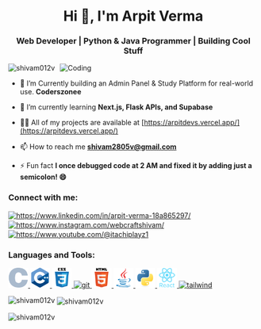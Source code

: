 

<h1 align="center">Hi 👋, I'm Arpit Verma</h1>
<h3 align="center">Web Developer | Python & Java Programmer | Building Cool Stuff</h3>
<img align="right" alt="Coding" width="400" src="https://media.tenor.com/rePDfDWO3XoAAAAd/hacking.gif">

<p align="left"> <img src="https://komarev.com/ghpvc/?username=shivam012v&label=Profile%20views&color=0e75b6&style=flat" alt="shivam012v" /> </p>



- 🔭 I’m  Currently building an Admin Panel & Study Platform for real-world use. **Coderszonee**

- 🌱 I’m currently learning **Next.js, Flask APIs, and Supabase**

- 👨‍💻 All of my projects are available at [https://arpitdevs.vercel.app/](https://arpitdevs.vercel.app/)

- 📫 How to reach me **shivam2805v@gmail.com**

- ⚡ Fun fact **I once debugged code at 2 AM and fixed it by adding just a semicolon! 😄**

<h3 align="left">Connect with me:</h3>
<p align="left">
<a href="https://www.linkedin.com/in/arpit-verma-18a865297/" target="blank"><img align="center" src="https://raw.githubusercontent.com/rahuldkjain/github-profile-readme-generator/master/src/images/icons/Social/linked-in-alt.svg" alt="https://www.linkedin.com/in/arpit-verma-18a865297/" height="30" width="40" /></a>
<a href="https://www.instagram.com/webcraftshivam/" target="blank"><img align="center" src="https://raw.githubusercontent.com/rahuldkjain/github-profile-readme-generator/master/src/images/icons/Social/instagram.svg" alt="https://www.instagram.com/webcraftshivam/" height="30" width="40" /></a>
<a href="https://www.youtube.com/@itachiplayz1" target="blank"><img align="center" src="https://raw.githubusercontent.com/rahuldkjain/github-profile-readme-generator/master/src/images/icons/Social/youtube.svg" alt="https://www.youtube.com/@itachiplayz1" height="30" width="40" /></a>
</p>

<h3 align="left">Languages and Tools:</h3>
<p align="left"> <a href="https://www.cprogramming.com/" target="_blank" rel="noreferrer"> <img src="https://raw.githubusercontent.com/devicons/devicon/master/icons/c/c-original.svg" alt="c" width="40" height="40"/> </a> <a href="https://www.w3schools.com/cpp/" target="_blank" rel="noreferrer"> <img src="https://raw.githubusercontent.com/devicons/devicon/master/icons/cplusplus/cplusplus-original.svg" alt="cplusplus" width="40" height="40"/> </a> <a href="https://www.w3schools.com/css/" target="_blank" rel="noreferrer"> <img src="https://raw.githubusercontent.com/devicons/devicon/master/icons/css3/css3-original-wordmark.svg" alt="css3" width="40" height="40"/> </a> <a href="https://git-scm.com/" target="_blank" rel="noreferrer"> <img src="https://www.vectorlogo.zone/logos/git-scm/git-scm-icon.svg" alt="git" width="40" height="40"/> </a> <a href="https://www.w3.org/html/" target="_blank" rel="noreferrer"> <img src="https://raw.githubusercontent.com/devicons/devicon/master/icons/html5/html5-original-wordmark.svg" alt="html5" width="40" height="40"/> </a> <a href="https://www.java.com" target="_blank" rel="noreferrer"> <img src="https://raw.githubusercontent.com/devicons/devicon/master/icons/java/java-original.svg" alt="java" width="40" height="40"/> </a> <a href="https://www.python.org" target="_blank" rel="noreferrer"> <img src="https://raw.githubusercontent.com/devicons/devicon/master/icons/python/python-original.svg" alt="python" width="40" height="40"/> </a> <a href="https://reactjs.org/" target="_blank" rel="noreferrer"> <img src="https://raw.githubusercontent.com/devicons/devicon/master/icons/react/react-original-wordmark.svg" alt="react" width="40" height="40"/> </a> <a href="https://tailwindcss.com/" target="_blank" rel="noreferrer"> <img src="https://www.vectorlogo.zone/logos/tailwindcss/tailwindcss-icon.svg" alt="tailwind" width="40" height="40"/> </a> </p>

<p><img align="left" src="https://github-readme-stats.vercel.app/api/top-langs?username=shivam012v&show_icons=true&locale=en&layout=compact" alt="shivam012v" /></p>

<p>&nbsp;<img align="center" src="https://github-readme-stats.vercel.app/api?username=shivam012v&show_icons=true&locale=en" alt="shivam012v" /></p>

<p><img align="center" src="https://github-readme-streak-stats.herokuapp.com/?user=shivam012v&" alt="shivam012v" /></p>
